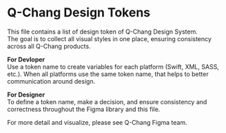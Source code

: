 # Q-Chang Design Tokens

This file contains a list of design token of Q-Chang Design System. <br/>
The goal is to collect all visual styles in one place, ensuring consistency across all Q-Chang products.

<b>For Devloper</b><br/>
Use a token name to create variables for each platform (Swift, XML, SASS, etc.). 
When all platforms use the same token name, that helps to better communication around design.

<b>For Designer</b><br/>
To define a token name, make a decision, and ensure consistency and correctness throughout the Figma library and this file.

For more detail and visualize, please see Q-Chang Figma team.

